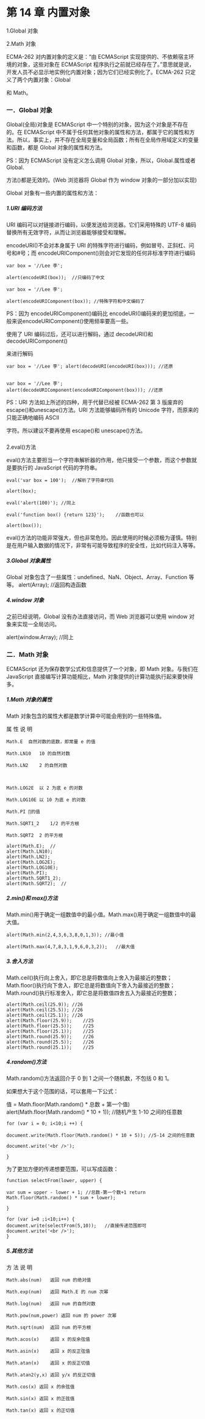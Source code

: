 

# 第 14 章 内置对象


1.Global 对象

2.Math 对象

ECMA-262 对内置对象的定义是：“由 ECMAScript 实现提供的、不依赖宿主环境的对象，这些对象在 ECMAScript 程序执行之前就已经存在了。”意思就是说，开发人员不必显示地实例化内置对象；因为它们已经实例化了。ECMA-262 只定义了两个内置对象：Global

和 Math。

### 一．Global 对象

Global(全局)对象是 ECMAScript 中一个特别的对象，因为这个对象是不存在的。在 ECMAScript 中不属于任何其他对象的属性和方法，都属于它的属性和方法。所以，事实上，并不存在全局变量和全局函数；所有在全局作用域定义的变量和函数，都是 Global 对象的属性和方法。

PS：因为 ECMAScript 没有定义怎么调用 Global 对象，所以，Global.属性或者 Global.

方法()都是无效的。(Web 浏览器将 Global 作为 window 对象的一部分加以实现)

Global 对象有一些内置的属性和方法：

##### 1.URI 编码方法

URI 编码可以对链接进行编码，以便发送给浏览器。它们采用特殊的 UTF-8 编码替换所有无效字符，从而让浏览器能够接受和理解。

encodeURI()不会对本身属于 URI 的特殊字符进行编码，例如冒号、正斜杠、问号和#号；而 encodeURIComponent()则会对它发现的任何非标准字符进行编码

```
var box = '//Lee 李';

alert(encodeURI(box));	//只编码了中文

var box = '//Lee 李';

alert(encodeURIComponent(box));	//特殊字符和中文编码了
```


PS：因为 encodeURIComponent()编码比 encodeURI()编码来的更加彻底，一般来说encodeURIComponent()使用频率要高一些。

使用了 URI 编码过后，还可以进行解码，通过 decodeURI()和 decodeURIComponent()

来进行解码


```
var box = '//Lee 李'; alert(decodeURI(encodeURI(box))); //还原


var box = '//Lee 李'; alert(decodeURIComponent(encodeURIComponent(box))); //还原
```

PS：URI 方法如上所述的四种，用于代替已经被 ECMA-262 第 3 版废弃的 escape()和unescape()方法。URI 方法能够编码所有的 Unicode 字符，而原来的只能正确地编码 ASCII

字符。所以建议不要再使用 escape()和 unescape()方法。
### 
2.eval()方法

eval()方法主要担当一个字符串解析器的作用，他只接受一个参数，而这个参数就是要执行的 JavaScript 代码的字符串。


```
eval('var box = 100');	//解析了字符串代码

alert(box);

eval('alert(100)');	//同上

eval('function box() {return 123}');	//函数也可以

alert(box());
```


eval()方法的功能非常强大，但也非常危险。因此使用的时候必须极为谨慎。特别是在用户输入数据的情况下，非常有可能导致程序的安全性，比如代码注入等等。

##### 3.Global 对象属性

Global 对象包含了一些属性：undefined、NaN、Object、Array、Function 等等。 alert(Array); //返回构造函数


##### 4.window 对象

之前已经说明，Global 没有办法直接访问，而 Web 浏览器可以使用 window 对象来实现一全局访问。

alert(window.Array);	//同上



### 二．Math 对象

ECMAScript 还为保存数学公式和信息提供了一个对象，即 Math 对象。与我们在 JavaScript 直接编写计算功能相比，Math 对象提供的计算功能执行起来要快得多。

##### 1.Math 对象的属性

Math 对象包含的属性大都是数学计算中可能会用到的一些特殊值。

属 性	说 明
	

```
Math.E	自然对数的底数，即常量 e 的值
	
Math.LN10	10 的自然对数
	
Math.LN2	2 的自然对数
	


Math.LOG2E	以 2 为底 e 的对数
	
Math.LOG10E	以 10 为底 e 的对数
	
Math.PI	∏的值
	
Math.SQRT1_2	1/2 的平方根
	
Math.SQRT2	2 的平方根
	
alert(Math.E);	//
alert(Math.LN10);	
alert(Math.LN2);	
alert(Math.LOG2E);	
alert(Math.LOG10E);	
alert(Math.PI);	
alert(Math.SQRT1_2);	
alert(Math.SQRT2);	//
```


##### 2.min()和 max()方法

Math.min()用于确定一组数值中的最小值。Math.max()用于确定一组数值中的最大值。


```
alert(Math.min(2,4,3,6,3,8,0,1,3));	//最小值

alert(Math.max(4,7,8,3,1,9,6,0,3,2));	//最大值
```


##### 3.舍入方法

Math.ceil()执行向上舍入，即它总是将数值向上舍入为最接近的整数；Math.floor()执行向下舍入，即它总是将数值向下舍入为最接近的整数；Math.round()执行标准舍入，即它总是将数值四舍五入为最接近的整数；


```
alert(Math.ceil(25.9));	//26
alert(Math.ceil(25.5));	//26
alert(Math.ceil(25.1));	//26
alert(Math.floor(25.9));	//25
alert(Math.floor(25.5));	//25
alert(Math.floor(25.1));	//25
alert(Math.round(25.9));	//26
alert(Math.round(25.5));	//26
alert(Math.round(25.1));	//25
```


##### 4.random()方法

Math.random()方法返回介于 0 到 1 之间一个随机数，不包括 0 和 
1。

如果想大于这个范围的话，可以套用一下公式：

值 = Math.floor(Math.random() * 总数 + 第一个值) alert(Math.floor(Math.random() * 10 + 1)); //随机产生 1-10 之间的任意数



```
for (var i = 0; i<10;i ++) {

document.write(Math.floor(Math.random() * 10 + 5));	//5-14 之间的任意数

document.write('<br />');

}
```


为了更加方便的传递想要范围，可以写成函数：


```
function selectFrom(lower, upper) {

var sum = upper - lower + 1; //总数-第一个数+1 return Math.floor(Math.random() * sum + lower);

}

for (var i=0 ;i<10;i++) {	
document.write(selectFrom(5,10));	//直接传递范围即可
document.write('<br />');	
}
```

##### 5.其他方法	
方 法	说 明

```
Math.abs(num)	返回 num 的绝对值
	
Math.exp(num)	返回 Math.E 的 num 次幂
	
Math.log(num)	返回 num 的自然对数
	
Math.pow(num,power)	返回 num 的 power 次幂
	
Math.sqrt(num)	返回 num 的平方根
	
Math.acos(x)	返回 x 的反余弦值
	
Math.asin(x)	返回 x 的反正弦值
	
Math.atan(x)	返回 x 的反正切值
	
Math.atan2(y,x)	返回 y/x 的反正切值
	
Math.cos(x)	返回 x 的余弦值
	
Math.sin(x)	返回 x 的正弦值
	
Math.tan(x)	返回 x 的正切值
```



